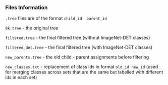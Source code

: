 ### Files Information
`.tree` files are of the format `child_id  parent_id`

`9k.tree` - the original tree

`filtered.tree` - the final filtered tree (without ImageNet-DET classes)

`filtered_det.tree` - the final filtered tree (with ImageNet-DET classes)

`new_parents.tree` - the old child - parent assignments before filtering

`new_classes.txt` - replacement of class ids in format `old_id new_id` (used for merging classes across sets that are
 the same but labelled with different ids in each set)